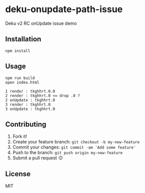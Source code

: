 # deku-onupdate-path-issue

Deku v2 RC onUpdate issue demo

## Installation

    npm install

## Usage

    npm run build
    open index.html


```
1 render : tkghhrt.0.0
2 render : tkghhrt.0 <= drop .0 ?
2 onUpdate : tkghhrt.0
3 render : tkghhrt.0
3 onUpdate : tkghhrt.0
```

## Contributing

1. Fork it!
2. Create your feature branch: `git checkout -b my-new-feature`
3. Commit your changes: `git commit -am 'Add some feature'`
4. Push to the branch: `git push origin my-new-feature`
5. Submit a pull request :D

## License

MIT